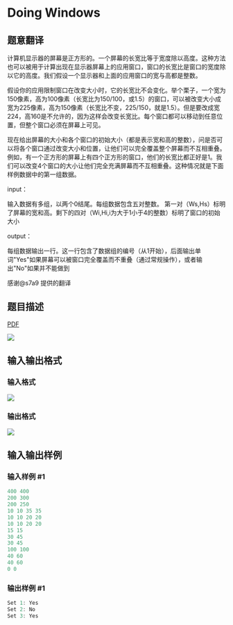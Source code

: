 # Doing Windows

## 题意翻译

计算机显示器的屏幕是正方形的。一个屏幕的长宽比等于宽度除以高度。这种方法也可以被用于计算出现在显示器屏幕上的应用窗口，窗口的长宽比是窗口的宽度除以它的高度。我们假设一个显示器和上面的应用窗口的宽与高都是整数。

假设你的应用限制窗口在改变大小时，它的长宽比不会变化。举个栗子，一个宽为150像素，高为100像素（长宽比为150/100，或1.5）的窗口，可以被改变大小成宽为225像素，高为150像素（长宽比不变，225/150，就是1.5）。但是要改成宽224，高160是不允许的，因为这样会改变长宽比。每个窗口都可以移动到任意位置，但整个窗口必须在屏幕上可见。

现在给出屏幕的大小和各个窗口的初始大小（都是表示宽和高的整数），问是否可以将各个窗口通过改变大小和位置，让他们可以完全覆盖整个屏幕而不互相重叠。 例如，有一个正方形的屏幕上有四个正方形的窗口，他们的长宽比都正好是1。我们可以改变4个窗口的大小让他们完全充满屏幕而不互相重叠。这种情况就是下面样例数据中的第一组数据。

input：

输入数据有多组，以两个0结尾。每组数据包含五对整数。 第一对（Ws,Hs）标明了屏幕的宽和高。剩下的四对（Wi,Hi,i为大于1小于4的整数）标明了窗口的初始大小

output：

每组数据输出一行。这一行包含了数据组的编号（从1开始），后面输出单词"Yes"如果屏幕可以被窗口完全覆盖而不重叠（通过常规操作），或者输出"No"如果并不能做到

感谢@s7a9 提供的翻译

## 题目描述

[problemUrl]: https://uva.onlinejudge.org/index.php?option=com_onlinejudge&Itemid=8&category=8&page=show_problem&problem=559

[PDF](https://uva.onlinejudge.org/external/6/p618.pdf)

![](https://cdn.luogu.com.cn/upload/vjudge_pic/UVA618/f664cc13631b490993f185d2f1e78adc94801512.png)

## 输入输出格式

### 输入格式

![](https://cdn.luogu.com.cn/upload/vjudge_pic/UVA618/577110a9bfafc075a115e7eb1319071ad54f4c25.png)

### 输出格式

![](https://cdn.luogu.com.cn/upload/vjudge_pic/UVA618/6f710fc5cdd2f7c5c89c4b66feb60b984c12a41d.png)

## 输入输出样例

### 输入样例 #1

```cpp
400 400
200 300
200 250
10 10 35 35
10 10 20 20
10 10 20 20
15 15
30 45
30 45
100 100
40 60
40 60
0 0
```


### 输出样例 #1

```cpp
Set 1: Yes
Set 2: No
Set 3: Yes
```



